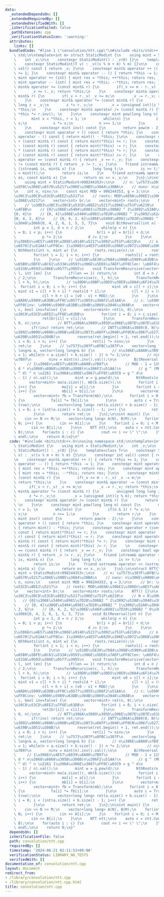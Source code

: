 ```yaml
---
data:
  _extendedDependsOn: []
  _extendedRequiredBy: []
  _extendedVerifiedWith: []
  _isVerificationFailed: false
  _pathExtension: cpp
  _verificationStatusIcon: ':warning:'
  attributes:
    links: []
  bundledCode: "#line 1 \"convolution/ntt.cpp\"\n#include <bits/stdc++.h>\nusing namespace\
    \ std;\n\ntemplate<int m> struct StaticModint {\n    using mint = StaticModint;\n\
    \    int _v;\n\n    constexpr StaticModint() : _v(0) {}\n    template<class T>\n\
    \    constexpr StaticModint(T v) : _v((v % m + m) % m) {}\n\n    constexpr int\
    \ val() const { return _v; }\n\n    constexpr mint& operator ++ () { return *this\
    \ += 1; }\n    constexpr mint& operator -- () { return *this -= 1; }\n    constexpr\
    \ mint operator ++ (int) { mint res = *this; ++*this; return res; }\n    constexpr\
    \ mint operator -- (int) { mint res = *this; --*this; return res; }\n\n    constexpr\
    \ mint& operator += (const mint& r) {\n        if(_v >= m - r._v) _v -= m;\n \
    \       _v += r._v; return *this;\n    }\n    constexpr mint& operator -= (const\
    \ mint& r) {\n        if(_v < r._v) _v += m;\n        _v -= r._v; return *this;\n\
    \    }\n    constexpr mint& operator *= (const mint& r) {\n        unsigned long\
    \ long z = _v;\n        z *= r._v;\n        _v = (unsigned int)(z % m); return\
    \ *this;\n    }\n    constexpr mint& operator /= (const mint& r) {\n        return\
    \ *this *= r.inv(); \n    }\n\n    constexpr mint pow(long long n) const {\n \
    \       mint x = *this, r = 1; \n        while(n) {\n            if(n & 1) r *=\
    \ x;\n            x *= x;\n            n >>= 1;\n        }\n        return r;\n\
    \    }\n    constexpr mint inv() const {\n        return pow(m - 2);\n    }\n\n\
    \    constexpr mint operator + () const { return *this; }\n    constexpr mint\
    \ operator - () const { return mint() - *this; }\n\n    constexpr mint operator\
    \ + (const mint& r) const { return mint(*this) += r; }\n    constexpr mint operator\
    \ - (const mint& r) const { return mint(*this) -= r; }\n    constexpr mint operator\
    \ * (const mint& r) const { return mint(*this) *= r; }\n    constexpr mint operator\
    \ / (const mint& r) const { return mint(*this) /= r; }\n    \n    constexpr bool\
    \ operator == (const mint& r) { return _v == r._v; }\n    constexpr bool operator\
    \ != (const mint& r) { return _v != r._v; }\n\n    friend istream& operator >>\
    \ (istream& is, mint& x) {\n        long long t;\n        is >> t;\n        x\
    \ = mint(t);\n        return is;\n    }\n    friend ostream& operator << (ostream&\
    \ os, const mint& x) {\n        return os << x._v;\n    }\n};\n\nstruct NTT{\n\
    \    using mint = StaticModint<998244353>;\n\n    // n: \u7573\u307F\u8FBC\u307F\
    \u5F8C\u306E\u6570\u5217\u306E\u30B5\u30A4\u30BA\n    // nunv: n\u306E\u9006\u6570\
    \n    int n, ninv;\n    const mint MOD = 998244353, g = 3;\n\n    // br: \u30D3\
    \u30C3\u30C8\u53CD\u8EE2\u5217\n    // roots: MOD\u4E0A\u306E1\u306En\u4E57\u6839\
    \u306E\u5217\n    vector<int> br;\n    vector<mint> roots;\n\n    NTT() {}\n\n\
    \    // \u30D3\u30C3\u30C8\u53CD\u8EE2\u5217\u306E\u751F\u6210\n    // N = 8\u306E\
    \u4F8B\n    // {0}\u306E\u5404\u8981\u7D20\u306B2 ^ 2\u3092\u52A0\u3048\u3066\
    {0, 4}\n    // {0, 4}\u306E\u5404\u8981\u7D20\u306B2 ^ 1\u3092\u52A0\u3048\u3066\
    {0, 4, 2, 6}\n    // {0, 4, 2, 6}\u306E\u5404\u8981\u7D20\u306B2 ^ 0\u3092\u52A0\
    \u3048\u3066{0, 4, 2, 6, 1, 5, 3, 7}\n    void BitReversal(int n) {\n        br.resize(n);\n\
    \        int p = 1, d = n / 2;\n        while(p < n) {\n            for(int i\
    \ = 0; i < p; i++) {\n                br[i + p] = br[i] + d;\n            }\n\
    \            p *= 2;\n            d /= 2;\n        }\n    }\n\n    // MOD\u4E0A\
    1\u306En\u4E57\u6839\u306E\u914D\u5217\u3092\u751F\u6210\n    // n: \u8981\u7D20\
    \u6570(2\u51AA)\uFF0Cw: 1\u306En\u4E57\u6839\u306E\u3072\u3068\u3064\n    void\
    \ NthRoots(int n, mint w) {\n        roots.resize(n);\n        roots[0] = 1;\n\
    \        for(int i = 1; i < n; i++) {\n            roots[i] = roots[i - 1] * w;\n\
    \        }\n    }\n\n    // \u518D\u5E30\u7684\u306B\u5909\u63DB\n    // l: \u66F4\
    \u65B0\u5BFE\u8C61\u533A\u9593\u306E\u5DE6\u7AEF\uFF0Clen: \u66F4\u65B0\u5BFE\u8C61\
    \u533A\u9593\u306E\u9577\u3055\n    void TransformRecursive(vector<mint>& c, int\
    \ l, int len) {\n        if(len == 1) return;\n        int d = n / len, h = len\
    \ / 2;\n\n        TransformRecursive(c, l, h);\n        TransformRecursive(c,\
    \ l + h, h);\n\n        // \u30D0\u30BF\u30D5\u30E9\u30A4\u6F14\u7B97\n      \
    \  for(int i = 0; i < h; i++) {\n            mint v0 = c[l + i];\n           \
    \ mint v1 = c[l + h + i] * roots[d * i];\n            c[l + i] = (v0 + v1);\n\
    \            c[l + h + i] = (v0 - v1 + MOD);\n        }\n    }\n\n    // \u6570\
    \u8AD6\u5909\u63DB\uFF0C\u9577\u3055\u306F2\u51AA\n    // c: \u5909\u63DB\u5217\
    \uFF0Cinv: \u9006\u5909\u63DB\u304B\u3069\u3046\u304B\n    vector<mint> Transform(vector<mint>&\
    \ c, bool inv=false) {\n        vector<mint> ret(n, 0);\n\n        // \u30D3\u30C3\
    \u30C8\u53CD\u8EE2\u7F6E\u63DB\n        for(int i = 0; i < c.size(); i++) {\n\
    \            ret[br[i]] = c[i];\n        }\n\n        TransformRecursive(ret,\
    \ 0, n);\n\n        // NTT\u306A\u3089\u305D\u306E\u307E\u307E\u51FA\u529B\n \
    \       if(!inv) return ret;\n\n        // INTT\u306A\u3089(0, N)\u306E\u7BC4\u56F2\
    \u3092\u9006\u9806\u306B\u4E26\u3073\u66FF\u3048\uFF0CN\u3067\u5272\u308B(ninv\u3092\
    \u639B\u3051\u308B)\n        reverse(ret.begin() + 1, ret.end());\n        for(int\
    \ i = 0; i < n; i++) {\n            ret[i] *= ninv;\n        }\n        return\
    \ ret;\n    }\n\n    // \u7573\u307F\u8FBC\u307F\n    vector<long long> Convolution(vector<long\
    \ long>& a, vector<long long>& b) {\n        // n\u306E\u8A08\u7B97\n        n\
    \ = 1; while(n < a.size() + b.size() - 1) n *= 2;\n\n        // ninv\u306E\u8A08\
    \u7B97\n        ninv = mint(n).inv().val();\n\n        BitReversal(n);\n\n   \
    \     // 1\u306En\u4E57\u6839\u8A08\u7B97\n        // MOD - 1 = 119 * 2 ^ 23 =\
    \ d * n\u3068\u8868\u305B\u308B(n\u306F2\u51AA)\n        // g ^ (MOD - 1) = (g\
    \ ^ d) ^ n \u2261 1\u306A\u306E\u3067\uFF0C\u03C9 = g ^ d\n        int d = ((MOD\
    \ - 1) / n).val();\n        mint w = g.pow(d);\n        NthRoots(n, w);\n\n  \
    \      vector<mint> ma(a.size()), mb(b.size());\n        for(int i = 0; i < (int)a.size();\
    \ i++) {\n            ma[i] = a[i];\n        }\n        for(int i = 0; i < (int)b.size();\
    \ i++) {\n            mb[i] = b[i];\n        }\n\n        vector<mint> fa = Transform(ma);\n\
    \        vector<mint> fb = Transform(mb);\n\n        for(int i = 0; i < n; i++)\
    \ {\n            fa[i] *= fb[i];\n        }\n\n        auto c = Transform(fa,\
    \ true);\n\n        vector<long long> ret(a.size() + b.size() - 1);\n        for(int\
    \ i = 0; i < (int)a.size() + b.size() - 1; i++) {\n            ret[i] = c[i].val();\n\
    \        }\n\n        return ret;\n    }\n};\n\nint main() {\n    int N, M;\n\
    \    cin >> N >> M;\n    vector<long long> A(N), B(M);\n    for(int i = 0; i <\
    \ N; i++) {\n        cin >> A[i];\n    }\n    for(int i = 0; i < M; i++) {\n \
    \       cin >> B[i];\n    }\n\n    NTT ntt;\n\n    auto c = ntt.Convolution(A,\
    \ B);\n\n    for(auto i : c) {\n        cout << i << \" \";\n    }\n    cout <<\
    \ endl;\n\n    return 0;\n}\n"
  code: "#include <bits/stdc++.h>\nusing namespace std;\n\ntemplate<int m> struct\
    \ StaticModint {\n    using mint = StaticModint;\n    int _v;\n\n    constexpr\
    \ StaticModint() : _v(0) {}\n    template<class T>\n    constexpr StaticModint(T\
    \ v) : _v((v % m + m) % m) {}\n\n    constexpr int val() const { return _v; }\n\
    \n    constexpr mint& operator ++ () { return *this += 1; }\n    constexpr mint&\
    \ operator -- () { return *this -= 1; }\n    constexpr mint operator ++ (int)\
    \ { mint res = *this; ++*this; return res; }\n    constexpr mint operator -- (int)\
    \ { mint res = *this; --*this; return res; }\n\n    constexpr mint& operator +=\
    \ (const mint& r) {\n        if(_v >= m - r._v) _v -= m;\n        _v += r._v;\
    \ return *this;\n    }\n    constexpr mint& operator -= (const mint& r) {\n  \
    \      if(_v < r._v) _v += m;\n        _v -= r._v; return *this;\n    }\n    constexpr\
    \ mint& operator *= (const mint& r) {\n        unsigned long long z = _v;\n  \
    \      z *= r._v;\n        _v = (unsigned int)(z % m); return *this;\n    }\n\
    \    constexpr mint& operator /= (const mint& r) {\n        return *this *= r.inv();\
    \ \n    }\n\n    constexpr mint pow(long long n) const {\n        mint x = *this,\
    \ r = 1; \n        while(n) {\n            if(n & 1) r *= x;\n            x *=\
    \ x;\n            n >>= 1;\n        }\n        return r;\n    }\n    constexpr\
    \ mint inv() const {\n        return pow(m - 2);\n    }\n\n    constexpr mint\
    \ operator + () const { return *this; }\n    constexpr mint operator - () const\
    \ { return mint() - *this; }\n\n    constexpr mint operator + (const mint& r)\
    \ const { return mint(*this) += r; }\n    constexpr mint operator - (const mint&\
    \ r) const { return mint(*this) -= r; }\n    constexpr mint operator * (const\
    \ mint& r) const { return mint(*this) *= r; }\n    constexpr mint operator / (const\
    \ mint& r) const { return mint(*this) /= r; }\n    \n    constexpr bool operator\
    \ == (const mint& r) { return _v == r._v; }\n    constexpr bool operator != (const\
    \ mint& r) { return _v != r._v; }\n\n    friend istream& operator >> (istream&\
    \ is, mint& x) {\n        long long t;\n        is >> t;\n        x = mint(t);\n\
    \        return is;\n    }\n    friend ostream& operator << (ostream& os, const\
    \ mint& x) {\n        return os << x._v;\n    }\n};\n\nstruct NTT{\n    using\
    \ mint = StaticModint<998244353>;\n\n    // n: \u7573\u307F\u8FBC\u307F\u5F8C\u306E\
    \u6570\u5217\u306E\u30B5\u30A4\u30BA\n    // nunv: n\u306E\u9006\u6570\n    int\
    \ n, ninv;\n    const mint MOD = 998244353, g = 3;\n\n    // br: \u30D3\u30C3\u30C8\
    \u53CD\u8EE2\u5217\n    // roots: MOD\u4E0A\u306E1\u306En\u4E57\u6839\u306E\u5217\
    \n    vector<int> br;\n    vector<mint> roots;\n\n    NTT() {}\n\n    // \u30D3\
    \u30C3\u30C8\u53CD\u8EE2\u5217\u306E\u751F\u6210\n    // N = 8\u306E\u4F8B\n \
    \   // {0}\u306E\u5404\u8981\u7D20\u306B2 ^ 2\u3092\u52A0\u3048\u3066{0, 4}\n\
    \    // {0, 4}\u306E\u5404\u8981\u7D20\u306B2 ^ 1\u3092\u52A0\u3048\u3066{0, 4,\
    \ 2, 6}\n    // {0, 4, 2, 6}\u306E\u5404\u8981\u7D20\u306B2 ^ 0\u3092\u52A0\u3048\
    \u3066{0, 4, 2, 6, 1, 5, 3, 7}\n    void BitReversal(int n) {\n        br.resize(n);\n\
    \        int p = 1, d = n / 2;\n        while(p < n) {\n            for(int i\
    \ = 0; i < p; i++) {\n                br[i + p] = br[i] + d;\n            }\n\
    \            p *= 2;\n            d /= 2;\n        }\n    }\n\n    // MOD\u4E0A\
    1\u306En\u4E57\u6839\u306E\u914D\u5217\u3092\u751F\u6210\n    // n: \u8981\u7D20\
    \u6570(2\u51AA)\uFF0Cw: 1\u306En\u4E57\u6839\u306E\u3072\u3068\u3064\n    void\
    \ NthRoots(int n, mint w) {\n        roots.resize(n);\n        roots[0] = 1;\n\
    \        for(int i = 1; i < n; i++) {\n            roots[i] = roots[i - 1] * w;\n\
    \        }\n    }\n\n    // \u518D\u5E30\u7684\u306B\u5909\u63DB\n    // l: \u66F4\
    \u65B0\u5BFE\u8C61\u533A\u9593\u306E\u5DE6\u7AEF\uFF0Clen: \u66F4\u65B0\u5BFE\u8C61\
    \u533A\u9593\u306E\u9577\u3055\n    void TransformRecursive(vector<mint>& c, int\
    \ l, int len) {\n        if(len == 1) return;\n        int d = n / len, h = len\
    \ / 2;\n\n        TransformRecursive(c, l, h);\n        TransformRecursive(c,\
    \ l + h, h);\n\n        // \u30D0\u30BF\u30D5\u30E9\u30A4\u6F14\u7B97\n      \
    \  for(int i = 0; i < h; i++) {\n            mint v0 = c[l + i];\n           \
    \ mint v1 = c[l + h + i] * roots[d * i];\n            c[l + i] = (v0 + v1);\n\
    \            c[l + h + i] = (v0 - v1 + MOD);\n        }\n    }\n\n    // \u6570\
    \u8AD6\u5909\u63DB\uFF0C\u9577\u3055\u306F2\u51AA\n    // c: \u5909\u63DB\u5217\
    \uFF0Cinv: \u9006\u5909\u63DB\u304B\u3069\u3046\u304B\n    vector<mint> Transform(vector<mint>&\
    \ c, bool inv=false) {\n        vector<mint> ret(n, 0);\n\n        // \u30D3\u30C3\
    \u30C8\u53CD\u8EE2\u7F6E\u63DB\n        for(int i = 0; i < c.size(); i++) {\n\
    \            ret[br[i]] = c[i];\n        }\n\n        TransformRecursive(ret,\
    \ 0, n);\n\n        // NTT\u306A\u3089\u305D\u306E\u307E\u307E\u51FA\u529B\n \
    \       if(!inv) return ret;\n\n        // INTT\u306A\u3089(0, N)\u306E\u7BC4\u56F2\
    \u3092\u9006\u9806\u306B\u4E26\u3073\u66FF\u3048\uFF0CN\u3067\u5272\u308B(ninv\u3092\
    \u639B\u3051\u308B)\n        reverse(ret.begin() + 1, ret.end());\n        for(int\
    \ i = 0; i < n; i++) {\n            ret[i] *= ninv;\n        }\n        return\
    \ ret;\n    }\n\n    // \u7573\u307F\u8FBC\u307F\n    vector<long long> Convolution(vector<long\
    \ long>& a, vector<long long>& b) {\n        // n\u306E\u8A08\u7B97\n        n\
    \ = 1; while(n < a.size() + b.size() - 1) n *= 2;\n\n        // ninv\u306E\u8A08\
    \u7B97\n        ninv = mint(n).inv().val();\n\n        BitReversal(n);\n\n   \
    \     // 1\u306En\u4E57\u6839\u8A08\u7B97\n        // MOD - 1 = 119 * 2 ^ 23 =\
    \ d * n\u3068\u8868\u305B\u308B(n\u306F2\u51AA)\n        // g ^ (MOD - 1) = (g\
    \ ^ d) ^ n \u2261 1\u306A\u306E\u3067\uFF0C\u03C9 = g ^ d\n        int d = ((MOD\
    \ - 1) / n).val();\n        mint w = g.pow(d);\n        NthRoots(n, w);\n\n  \
    \      vector<mint> ma(a.size()), mb(b.size());\n        for(int i = 0; i < (int)a.size();\
    \ i++) {\n            ma[i] = a[i];\n        }\n        for(int i = 0; i < (int)b.size();\
    \ i++) {\n            mb[i] = b[i];\n        }\n\n        vector<mint> fa = Transform(ma);\n\
    \        vector<mint> fb = Transform(mb);\n\n        for(int i = 0; i < n; i++)\
    \ {\n            fa[i] *= fb[i];\n        }\n\n        auto c = Transform(fa,\
    \ true);\n\n        vector<long long> ret(a.size() + b.size() - 1);\n        for(int\
    \ i = 0; i < (int)a.size() + b.size() - 1; i++) {\n            ret[i] = c[i].val();\n\
    \        }\n\n        return ret;\n    }\n};\n\nint main() {\n    int N, M;\n\
    \    cin >> N >> M;\n    vector<long long> A(N), B(M);\n    for(int i = 0; i <\
    \ N; i++) {\n        cin >> A[i];\n    }\n    for(int i = 0; i < M; i++) {\n \
    \       cin >> B[i];\n    }\n\n    NTT ntt;\n\n    auto c = ntt.Convolution(A,\
    \ B);\n\n    for(auto i : c) {\n        cout << i << \" \";\n    }\n    cout <<\
    \ endl;\n\n    return 0;\n}"
  dependsOn: []
  isVerificationFile: false
  path: convolution/ntt.cpp
  requiredBy: []
  timestamp: '2024-06-21 02:11:53+09:00'
  verificationStatus: LIBRARY_NO_TESTS
  verifiedWith: []
documentation_of: convolution/ntt.cpp
layout: document
redirect_from:
- /library/convolution/ntt.cpp
- /library/convolution/ntt.cpp.html
title: convolution/ntt.cpp
---
```

